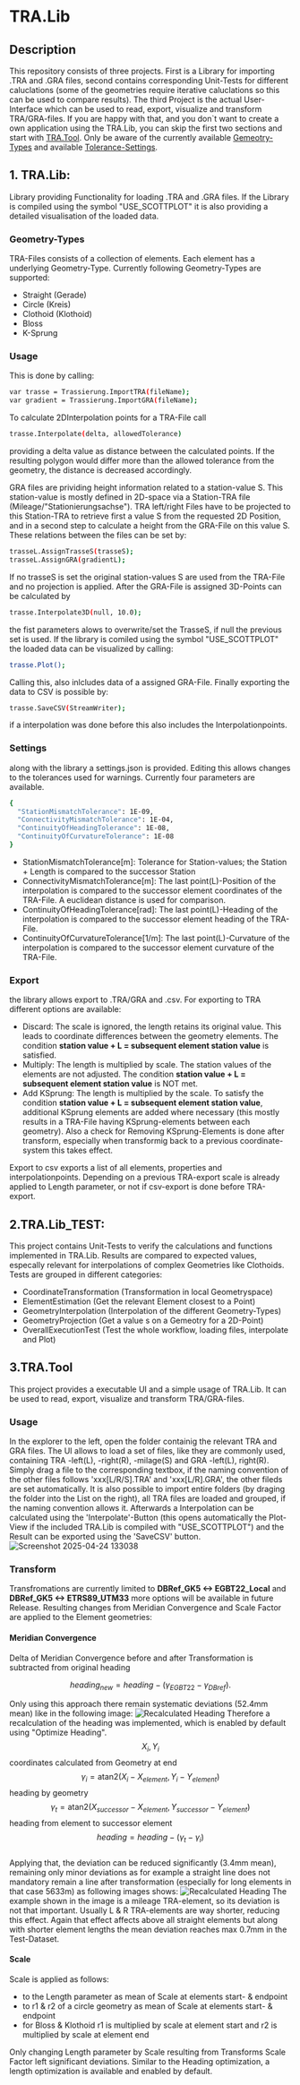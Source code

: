 # TRA.Lib

## Description
This repository consists of three projects. First is a Library for importing .TRA and .GRA files, second contains corresponding Unit-Tests for different caluclations (some of the geometries require iterative caluclations so this can be used to compare results). The third Project is the actual User-Interface which can be used to read, export, visualize and transform TRA/GRA-files. If you are happy with that, and you don`t want to create a own application using the TRA.Lib, you can skip the first two sections and start with [TRA.Tool](#3.TRA.Tool). Only be aware of the currently available [Gemeotry-Types](#Geometry-Types) and available [Tolerance-Settings](#Settings).

## 1. TRA.Lib:
Library providing Functionality for loading .TRA and .GRA files. If the Library is compiled using the symbol "USE_SCOTTPLOT" it is also providing a detailed visualisation of the loaded data.
### Geometry-Types
TRA-Files consists of a collection of elements. Each element has a underlying Geometry-Type. Currently following Geometry-Types are supported:
- Straight (Gerade)
- Circle (Kreis)
- Clothoid (Klothoid)
- Bloss
- K-Sprung
### Usage
This is done by calling:
```sh
var trasse = Trassierung.ImportTRA(fileName);
var gradient = Trassierung.ImportGRA(fileName);
```
To calculate 2DInterpolation points for a TRA-File call
```sh
trasse.Interpolate(delta, allowedTolerance)
```
providing a delta value as distance between the calculated points. If the resulting polygon would differ more than the allowed tolerance from the geometry, the distance is decreased accordingly.

GRA files are prividing height information related to a station-value S. This station-value is mostly defined in 2D-space via a Station-TRA file (Mileage/"Stationierungsachse"). TRA left/right Files have to be projected to this Station-TRA to retrieve first a value S from the requested 2D Position, and in a second step to calculate a height from the GRA-File on this value S. These relations between the files can be set by:
```sh
trasseL.AssignTrasseS(trasseS);
trasseL.AssignGRA(gradientL);
```
If no trasseS is set the original station-values S are used from the TRA-File and no projection is applied. After the GRA-File is assigned 3D-Points can be calculated by 
```sh
trasse.Interpolate3D(null, 10.0);
```
the fist parameters alows to overwrite/set the TrasseS, if null the previous set is used.
If the library is comiled using the symbol "USE_SCOTTPLOT" the loaded data can be visualized by calling:
```sh
trasse.Plot();
```
Calling this, also inlcludes data of a assigned GRA-File.
Finally exporting the data to CSV is possible by:
```sh
trasse.SaveCSV(StreamWriter);
```
if a interpolation was done before this also includes the Interpolationpoints.

### Settings 
along with the library a settings.json is provided. Editing this allows changes to the tolerances used for warnings. Currently four parameters are available.
```sh
{
  "StationMismatchTolerance": 1E-09,
  "ConnectivityMismatchTolerance": 1E-04,
  "ContinuityOfHeadingTolerance": 1E-08,
  "ContinuityOfCurvatureTolerance": 1E-08
}
```
- StationMismatchTolerance[m]: Tolerance for Station-values; the Station + Length is compared to the successor Station 
- ConnectivityMismatchTolerance[m]: The last point(L)-Position of the interpolation is compared to the successor element coordinates of the TRA-File. A euclidean distance is used for comparison.
- ContinuityOfHeadingTolerance[rad]: The last point(L)-Heading of the interpolation is compared to the successor element heading of the TRA-File.
- ContinuityOfCurvatureTolerance[1/m]: The last point(L)-Curvature of the interpolation is compared to the successor element curvature of the TRA-File.

### Export
the library allows export to .TRA/GRA and .csv. For exporting to TRA different options are available:
- Discard: The scale is ignored, the length retains its original value. This leads to coordinate differences between the geometry elements. The condition **station value + L = subsequent element station value** is satisfied.
- Multiply: The length is multiplied by scale. The station values of the elements are not adjusted. The condition **station value + L = subsequent element station value** is NOT met.
- Add KSprung: The length is multiplied by the scale. To satisfy the condition **station value + L = subsequent element station value**, additional KSprung elements are added where necessary (this mostly results in a TRA-File having KSprung-elements between each geometry). Also a check for Removing KSprung-Elements is done after transform, especially when transformig back to a previous coordinate-system this takes effect.

Export to csv exports a list of all elements, properties and interpolationpoints. Depending on a previous TRA-export scale is already applied to Length parameter, or not if csv-export is done before TRA-export.

## 2.TRA.Lib_TEST:
This project contains Unit-Tests to verify the calculations and functions implemented in TRA.Lib. Results are compared to expected values, especally relevant for interpolations of complex Geometries like Clothoids. Tests are grouped in different categories:
- CoordinateTransformation (Transformation in local Geometryspace)
- ElementEstimation (Get the relevant Element closest to a Point)
- GeometryInterpolation (Interpolation of the different Geometry-Types)
- GeometryProjection (Get a value s on a Gemeotry for a 2D-Point)
- OverallExecutionTest (Test the whole workflow, loading files, interpolate and Plot)
## 3.TRA.Tool
This project provides a executable UI and a simple usage of TRA.Lib. It can be used to read, export, visualize and transform TRA/GRA-files.
### Usage
In the explorer to the left, open the folder containig the relevant TRA and GRA files. The UI allows to load a set of files, like they are commonly used, containing TRA -left(L), -right(R), -milage(S) and GRA -left(L), right(R). Simply drag a file to the corresponding textbox, if the naming convention of the other files follows 'xxx[L/R/S].TRA' and 'xxx[L/R].GRA', the other fileds are set automatically. It is also possible to import entire folders (by draging the folder into the List on the right), all TRA files are loaded and grouped, if the naming convention allows it. Afterwards a Interpolation can be calculated using the 'Interpolate'-Button (this opens automatically the Plot-View if the included TRA.Lib is compiled with "USE_SCOTTPLOT") and the Result can be exported using the 'SaveCSV' button.
![Screenshot 2025-04-24 133038](https://github.com/user-attachments/assets/6f737996-8c7a-400f-ba8c-c73c05e3fed3)


### Transform
Transfromations are currently limited to **DBRef_GK5 <-> EGBT22_Local** and **DBRef_GK5 <-> ETRS89_UTM33**  more options will be available in future Release.
Resulting changes from Meridian Convergence and Scale Factor are applied to the Element geometries:
#### Meridian Convergence
Delta of Meridian Convergence before and after Transformation is subtracted from original heading
```math
heading_{new} = heading - (γ_{EGBT22} - γ_{DBref}).
```
Only using this approach there remain systematic deviations (52.4mm mean) like in the following image:
![Recalculated Heading](Documentation/images/SystematicDeviationsByHeading.png)
Therefore a recalculation of the heading was implemented, which is enabled by default using "Optimize Heading". \
$$X_i,Y_i$$ coordinates calculated from Geometry at end \
$$γ_i = \text{atan2}(X_i - X_{element}, Y_i - Y_{element})$$ heading by geometry \
$$γ_t = \text{atan2}(X_{successor} - X_{element}, Y_{successor} - Y_{element})$$ heading from element to successor element \
$$heading = heading - (γ_t - γ_i)$$\
Applying that, the deviation can be reduced significantly (3.4mm mean), remaining only minor deviations as for example a straight line does not mandatory remain a line after transformation (especially for long elements in that case 5633m) as following images shows:
![Recalculated Heading](Documentation/images/RecalculatedHeading.png)
The example shown in the image is a mileage TRA-element, so its deviation is not that important. Usually L & R TRA-elements are way shorter, reducing this effect. Again that effect affects above all straight elements but along with shorter element lengths the mean deviation reaches max 0.7mm in the Test-Dataset.
#### Scale
Scale is applied as follows:
- to the Length parameter as mean of Scale at elements start- & endpoint
- to r1 & r2 of a circle geometry as mean of Scale at elements start- & endpoint
- for Bloss & Klothoid r1 is multiplied by scale at element start and r2 is multiplied by scale at element end

Only changing Length parameter by Scale resulting from Transforms Scale Factor left significant deviations. Similar to the Heading optimization, a length optimization is available and enabled by default. 

